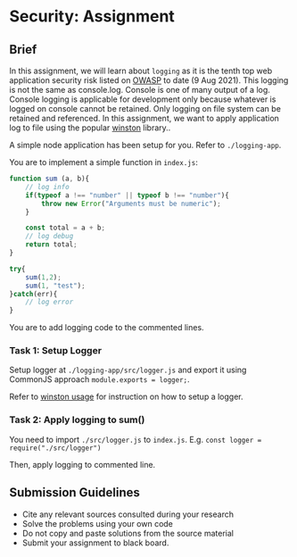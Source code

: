# Security: Assignment

## Brief

In this assignment, we will learn about `logging` as it is the tenth top web application security risk listed on [OWASP](https://owasp.org/www-project-top-ten/) to date (9 Aug 2021). This logging is not the same as console.log. Console is one of many output of a log. Console logging is applicable for development only because whatever is logged on console cannot be retained. Only logging on file system can be retained and referenced. In this assignment, we want to apply application log to file using the popular [winston](https://www.npmjs.com/package/winston) library.. 

A simple node application has been setup for you. Refer to `./logging-app`.

You are to implement a simple function in `index.js`:
``` js
function sum (a, b){
    // log info
    if(typeof a !== "number" || typeof b !== "number"){
        throw new Error("Arguments must be numeric");
    }

    const total = a + b;
    // log debug
    return total;
}

try{
    sum(1,2);
    sum(1, "test");
}catch(err){
    // log error
}

```

You are to add logging code to the commented lines.

### Task 1: Setup Logger

Setup logger at `./logging-app/src/logger.js` and export it using CommonJS approach `module.exports = logger;`.

Refer to [winston usage](https://github.com/winstonjs/winston#usage) for instruction on how to setup a logger.

### Task 2: Apply logging to sum()

You need to import `./src/logger.js` to `index.js`. E.g. `const logger = require("./src/logger")`

Then, apply logging to commented line.


## Submission Guidelines

- Cite any relevant sources consulted during your research
- Solve the problems using your own code
- Do not copy and paste solutions from the source material
- Submit your assignment to black board.